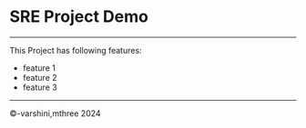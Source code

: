 # SRE Project Demo
---
This Project has following features:
- feature 1 
- feature 2
- feature 3
---
&copy;-varshini,mthree 2024
